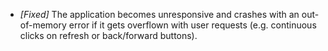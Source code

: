 * _[Fixed]_ The application becomes unresponsive and crashes with an out-of-memory error if it gets overflown with user 
requests (e.g. continuous clicks on refresh or back/forward buttons).